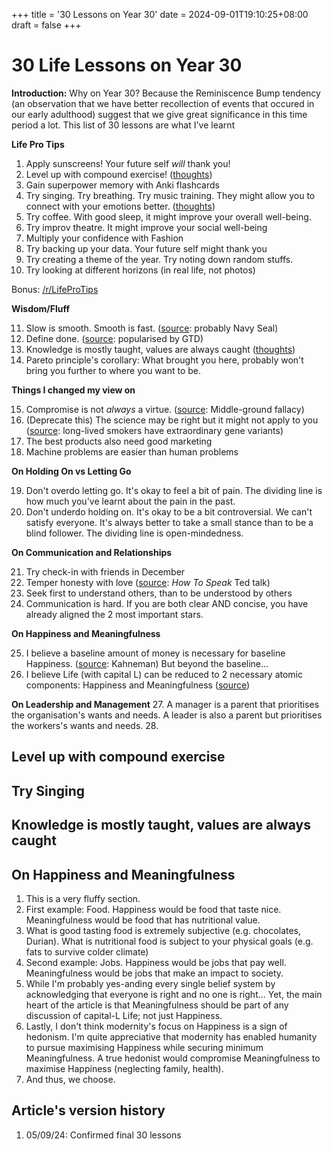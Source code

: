 +++
title = '30 Lessons on Year 30'
date = 2024-09-01T19:10:25+08:00
draft = false
+++

# 30 Life Lessons on Year 30

**Introduction:** Why on Year 30? Because the Reminiscence Bump tendency (an observation that we have better recollection of events that occured in our early adulthood) suggest that we give great significance in this time period a lot. This list of 30 lessons are what I've learnt
<!--- 1. Pessimistically, your thirties are probably the last chance you can align stars (compound) --->
<!--- 2. Worse, the Reminiscence Bump might also pre-empt the "Valley of Regrets". --->

**Life Pro Tips**
1. Apply sunscreens! Your future self *will* thank you! 
2. Level up with compound exercise! ([thoughts](#level-up-with-compound-exercise))
3. Gain superpower memory with Anki flashcards
4. Try singing. Try breathing. Try music training. They might allow you to connect with your emotions better. ([thoughts](#try-singing))
5. Try coffee. With good sleep, it might improve your overall well-being.
6. Try improv theatre. It might improve your social well-being
7. Multiply your confidence with Fashion
8. Try backing up your data. Your future self might thank you 
9. Try creating a theme of the year. Try noting down random stuffs. 
10. Try looking at different horizons (in real life, not photos)
<!--- Learn short cuts--->

Bonus: [/r/LifeProTips](https://www.reddit.com/r/LifeProTips/)

**Wisdom/Fluff**

11. Slow is smooth. Smooth is fast. ([source](https://www.navyseal.com/slow-is-smooth-smooth-is-fast/): probably Navy Seal) <!--- aka more haste less speed --->
12. Define done. ([source](https://en.wikipedia.org/wiki/Getting_Things_Done): popularised by GTD)
13. Knowledge is mostly taught, values are always caught ([thoughts](#knowledge-is-mostly-taught-values-are-always-caught)) 
14. Pareto principle's corollary: What brought you here, probably won't bring you further to where you want to be.

<!---
4. Graphs vs Checklist
16. Fight another day. For problems I can't fix, I believe I can manage it. (But don't try and fix everything!)
-->


**Things I changed my view on**

15. Compromise is not *always* a virtue. ([source](https://www.youtube.com/watch?v=lmf6bWl-Hco 
): Middle-ground fallacy) <!--- Yet, it's okay not to have an opinion on everything --->
16. (Deprecate this) The science may be right but it might not apply to you ([source](https://archive.is/diPmQ): long-lived smokers have extraordinary gene variants)
17. The best products also need good marketing
18. Machine problems are easier than human problems
<!--- 16. The English language is... good enough. --->

**On Holding On vs Letting Go**

19. Don't overdo letting go. It's okay to feel a bit of pain. The dividing line is how much you've learnt about the pain in the past. <!--- that you chose to accept rather than the past you choose to escape.-->
20. Don't underdo holding on. It's okay to be a bit controversial. We can't satisfy everyone. It's always better to take a small stance than to be a blind follower. The dividing line is open-mindedness.

<!--- 7. Fuck perfectionist HAHA -->

**On Communication and Relationships**

21. Try check-in with friends in December
22. Temper honesty with love ([source](https://www.youtube.com/watch?v=eIho2S0ZahI): *How To Speak* Ted talk)
23. Seek first to understand others, than to be understood by others
24. Communication is hard. If you are both clear AND concise, you have already aligned the 2 most important stars. 
<!--- 25. Alignment is pretty important. --->

<!---
Another reason is hard to draw boundaries. The third reason is because 
Hard work equals success
I'm pretty sure you learn that in your 20s that this has a bunch of asterisk...
-->

**On Happiness and Meaningfulness**

<!-- ([thoughts](#on-happiness-and-meaningfulness)) -->

25. I believe a baseline amount of money is necessary for baseline Happiness. ([source](https://behavioralpolicy.princeton.edu/news/DK_wellbeing0323): Kahneman) But beyond the baseline... 
26. I believe Life (with capital L) can be reduced to 2 necessary atomic components: Happiness and Meaningfulness ([source](https://www.youtube.com/watch?v=2aEQDi2ZYCI))


**On Leadership and Management**
27. A manager is a parent that prioritises the organisation's wants and needs. A leader is also a parent but prioritises the workers's wants and needs. <!--- A leader is someone that follows the rules, a good leader is someone that knows when to break them--->
28. 


<!-- 28. Happiness and Meaningfulness are subjective. I believe what gives Happiness or Meaningfulness are fully up to the individual.
29. Happiness and Meaningfulness are extremely rarely each other. I believe they are a duality (i.e. They are mutually exclusive in everyday life but at the fundamental level, are probably the same?)
30. The cause of Lesson (29) is probably modernity; Happiness and Meaningfulness… has probably been separated by Modernity. -->
<!--- 31. There is a fine balance between reading enough food reviews to know how to appreciate the food Vs not spoiling the experience of eating the food. Expections vs Unexpected surprises--->

<!---
Psychology's maslow hierarchy,
Pop self-improvement's Ikigai
Philosophy's existanalism,
Literature's Each of us has a journey?
Theology's ...
Everyone is correct -->


## Level up with compound exercise

## Try Singing

## Knowledge is mostly taught, values are always caught

## On Happiness and Meaningfulness 
1. This is a very fluffy section. 
2. First example: Food. Happiness would be food that taste nice. Meaningfulness would be food that has nutritional value. 
3. What is good tasting food is extremely subjective (e.g. chocolates, Durian). What is nutritional food is subject to your physical goals (e.g. fats to survive colder climate)
4. Second example: Jobs. Happiness would be jobs that pay well. Meaningfulness would be jobs that make an impact to society.
5. While I'm probably yes-anding every single belief system by acknowledging that everyone is right and no one is right... Yet, the main heart of the article is that Meaningfulness should be part of any discussion of capital-L Life; not just Happiness. 
6. Lastly, I don't think modernity's <!--- (or language's) ---> focus on Happiness is a sign of hedonism. I'm quite appreciative that modernity has enabled humanity to pursue maximising Happiness while securing minimum Meaningfulness. A true hedonist would compromise Meaningfulness to maximise Happiness (neglecting family, health). 
7. And thus, we choose. 
<!--- The biggest evidence of the Happiness/Meaningfulness duality is **correct** is by asking any parent: Does raising a child make your life happier? Probably not. Raising a child is extremely tough! --->

<!--- The biggest evidence of the Happiness/Meaningfulness duality is **flawed** is ... --->


## Article's version history
1. 05/09/24: Confirmed final 30 lessons


